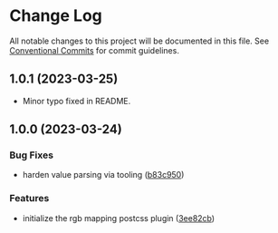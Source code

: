 # Change Log

All notable changes to this project will be documented in this file.
See [Conventional Commits](https://conventionalcommits.org) for commit guidelines.

<a name="1.0.1"></a>

## 1.0.1 (2023-03-25)

* Minor typo fixed in README.

## 1.0.0 (2023-03-24)

### Bug Fixes

* harden value parsing via tooling ([b83c950](https://github.com/castastrophe/postcss-rgb-mapping/commit/b83c950dbc20a04edd67df2475e1dfc470431c6f))

### Features

* initialize the rgb mapping postcss plugin ([3ee82cb](https://github.com/castastrophe/postcss-rgb-mapping/commit/3ee82cbaa7afc01fbeef12e17ebee588426a2948))
